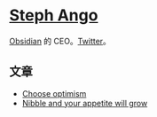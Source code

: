 # [Steph Ango](https://stephango.com/about)
[Obsidian](../../../3-wealth/1-skill/knowledge-managent/tools/obsidian.md) 的 CEO。[Twitter](https://twitter.com/kepano)。

## 文章
* [Choose optimism](./articles/choose-optimism.md)
* [Nibble and your appetite will grow](./articles/nibble-and-your-appetite-will-grow.md)
